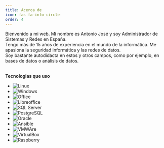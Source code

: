 ```yaml
---
title: Acerca de
icon: fas fa-info-circle
order: 4
---
```


<!-- 
> Add Markdown syntax content to file `_tabs/about.md`{: .filepath } and it will show up on this page.
{: .prompt-tip }

-->

<p>Bienvenido a mi web. Mi nombre es Antonio José y soy Administrador de Sistemas y Redes en España.
<br>
Tengo más de 15 años de experiencia en el mundo de la informática. Me apasiona la seguridad informática y las redes de datos.
<br>
Soy bastante autodidacta en estos y otros campos, como por ejemplo, en bases de datos o análisis de datos. </p>
<br>
<b>Tecnologias que uso</b>
<ul>
	<li><img alt="Linux" src="https://img.shields.io/badge/Linux-FCC624?style=for-the-badge&logo=linux&logoColor=black" /></li>
	<li><img alt="Windows" src="https://img.shields.io/badge/Windows-0078D6?style=for-the-badge&logo=windows&logoColor=white" /></li>
	<li><img alt="Office" src="https://img.shields.io/badge/Microsoft_Office-D83B01?style=for-the-badge&logo=microsoft-office&logoColor=white" /></li>
	<li><img alt="Libreoffice" src="https://img.shields.io/badge/LibreOffice-%2318A303?style=for-the-badge&logo=LibreOffice&logoColor=white" /></li>
	<li><img alt="SQL Server" src="https://img.shields.io/badge/Microsoft_SQL_Server-CC2927?style=for-the-badge&logo=microsoft-sql-server&logoColor=white" /></li>
	<li><img alt="PostgreSQL" src="https://img.shields.io/badge/PostgreSQL-316192?style=for-the-badge&logo=postgresql&logoColor=white" /></li>
	<li><img alt="Oracle" src="https://img.shields.io/badge/Oracle-F80000?style=for-the-badge&logo=Oracle&logoColor=white" /></li>
	<li><img alt="Ansible" src="https://img.shields.io/badge/ansible-%231A1918.svg?style=for-the-badge&logo=ansible&logoColor=white" /></li>
	<li><img alt="VMWAre" src="https://img.shields.io/badge/VMware-607078?logo=vmware&logoColor=white&style=for-the-badge" /></li>
	<li><img alt="VirtualBox" src="https://img.shields.io/badge/VirtualBox-183A61?logo=virtualbox&logoColor=white&style=for-the-badge" /></li>
	<li><img alt="Raspberry" src="https://img.shields.io/badge/Raspberry%20Pi-A22846?style=for-the-badge&logo=Raspberry%20Pi&logoColor=white" /></li>
</ul>
